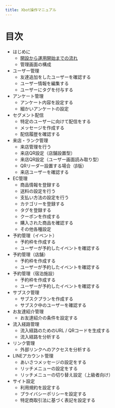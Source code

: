 ```yaml
---
title: Xbot操作マニュアル
---
```

# 目次

- はじめに
  - [開設から運用開始までの流れ](start/to-end.md)
  - 管理画面の構成
- ユーザー管理
  - 友達追加をしたユーザーを確認する
  - ユーザー情報を編集する
  - ユーザーにタグを付与する
- アンケート管理
  - アンケート内容を設定する
  - 細かいアンケートの設定
- セグメント配信
  - 特定のユーザーに向けて配信をする
  - メッセージを作成する
  - 配信履歴を確認する
- 来店・ランク管理
  - 来店管理を行う
  - 来店QR設定（店舗設置型）
  - 来店QR設定（ユーザー画面読み取り型）
  - QRリーダー設置する場合（β版）
  - 来店ユーザーを確認する
- EC管理
  - 商品情報を登録する
  - 送料の設定を行う
  - 支払い方法の設定を行う
  - カテゴリーを登録する
  - タグを登録する
  - クーポンを作成する
  - 購入された商品を確認する
  - その他各種設定
- 予約管理（イベント）
  - 予約枠を作成する
  - ユーザーが予約したイベントを確認する
- 予約管理（店舗）
  - 予約枠を作成する
  - ユーザーが予約したイベントを確認する
- 予約管理（宿泊施設）
  - 予約枠を作成する
  - ユーザーが予約したイベントを確認する
- サブスク管理
  - サブスクプランを作成する
  - サブスク中のユーザーを確認する
- お友達紹介管理
  - お友達紹介の条件を設定する
- 流入経路管理
  - 流入経路のためのURL / QRコードを生成する
  - 流入経路を分析する
- リンク管理
  - 外部リンクへのアクセスを分析する
- LINEアカウント管理
  - あいさつメッセージの設定をする
  - リッチメニューの設定をする
  - リッチメニューの切り替え設定（上級者向け）
- サイト設定
  - 利用規約を設定する
  - プライバシーポリシーを設定する
  - 特定商取引法に基づく表記を設定する